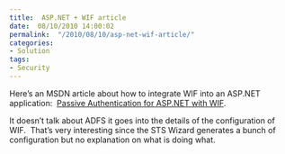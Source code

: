 ```yaml
---
title:  ASP.NET + WIF article
date:  08/10/2010 14:00:02
permalink:  "/2010/08/10/asp-net-wif-article/"
categories:
- Solution
tags:
- Security
---
```

<p>Here’s an MSDN article about how to integrate WIF into an ASP.NET application:&#160; <a href="http://msdn.microsoft.com/en-ca/magazine/ff872350.aspx">Passive Authentication for ASP.NET with WIF</a>.</p>  <p>It doesn’t talk about ADFS it goes into the details of the configuration of WIF.&#160; That’s very interesting since the STS Wizard generates a bunch of configuration but no explanation on what is doing what.</p>
